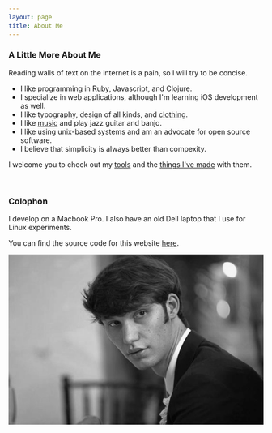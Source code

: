 ```yaml
---
layout: page
title: About Me
---
```


### A Little More About Me ###

Reading walls of text on the internet is a pain, so I will try to be concise.

* I like programming in [Ruby][1], Javascript, and Clojure.
* I specialize in web applications, although I'm learning iOS development as well.
* I like typography, design of all kinds, and [clothing][2].
* I like [music][3] and play jazz guitar and banjo.
* I like using unix-based systems and am an advocate for open source software.
* I believe that simplicity is always better than compexity.

I welcome you to check out my [tools][4] and the [things I've made][5] with them.

<br>

### Colophon ###

I develop on a Macbook Pro. I also have an old Dell laptop that I use for Linux experiments.

You can find the source code for this website [here][6].

![Profile](/images/profile.png)

[1]: https://medium.com/the-way-of-ruby/15a9dfd2d5e7
[2]: http://basicwardrobe.info
[3]: http://www.last.fm/user/taylorlapeyre
[4]: https://github.com/taylorlapeyre/.files
[5]: https://github.com/taylorlapeyre?tab=repositories
[6]: https://github.com/taylorlapeyre/taylorlapeyre.github.io
